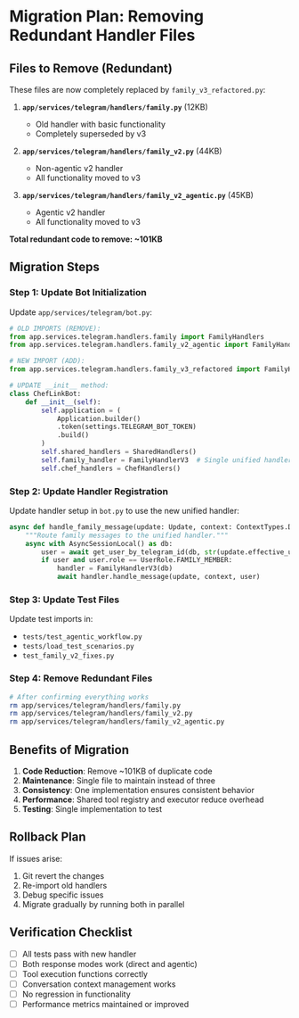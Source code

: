 # Migration Plan: Removing Redundant Handler Files

## Files to Remove (Redundant)

These files are now completely replaced by `family_v3_refactored.py`:

1. **`app/services/telegram/handlers/family.py`** (12KB)
   - Old handler with basic functionality
   - Completely superseded by v3

2. **`app/services/telegram/handlers/family_v2.py`** (44KB) 
   - Non-agentic v2 handler
   - All functionality moved to v3

3. **`app/services/telegram/handlers/family_v2_agentic.py`** (45KB)
   - Agentic v2 handler
   - All functionality moved to v3

**Total redundant code to remove: ~101KB**

## Migration Steps

### Step 1: Update Bot Initialization

Update `app/services/telegram/bot.py`:

```python
# OLD IMPORTS (REMOVE):
from app.services.telegram.handlers.family import FamilyHandlers
from app.services.telegram.handlers.family_v2_agentic import FamilyHandlersV2Agentic

# NEW IMPORT (ADD):
from app.services.telegram.handlers.family_v3_refactored import FamilyHandlerV3

# UPDATE __init__ method:
class ChefLinkBot:
    def __init__(self):
        self.application = (
            Application.builder()
            .token(settings.TELEGRAM_BOT_TOKEN)
            .build()
        )
        self.shared_handlers = SharedHandlers()
        self.family_handler = FamilyHandlerV3  # Single unified handler
        self.chef_handlers = ChefHandlers()
```

### Step 2: Update Handler Registration

Update handler setup in `bot.py` to use the new unified handler:

```python
async def handle_family_message(update: Update, context: ContextTypes.DEFAULT_TYPE):
    """Route family messages to the unified handler."""
    async with AsyncSessionLocal() as db:
        user = await get_user_by_telegram_id(db, str(update.effective_user.id))
        if user and user.role == UserRole.FAMILY_MEMBER:
            handler = FamilyHandlerV3(db)
            await handler.handle_message(update, context, user)
```

### Step 3: Update Test Files

Update test imports in:
- `tests/test_agentic_workflow.py`
- `tests/load_test_scenarios.py`
- `test_family_v2_fixes.py`

### Step 4: Remove Redundant Files

```bash
# After confirming everything works
rm app/services/telegram/handlers/family.py
rm app/services/telegram/handlers/family_v2.py
rm app/services/telegram/handlers/family_v2_agentic.py
```

## Benefits of Migration

1. **Code Reduction**: Remove ~101KB of duplicate code
2. **Maintenance**: Single file to maintain instead of three
3. **Consistency**: One implementation ensures consistent behavior
4. **Performance**: Shared tool registry and executor reduce overhead
5. **Testing**: Single implementation to test

## Rollback Plan

If issues arise:
1. Git revert the changes
2. Re-import old handlers
3. Debug specific issues
4. Migrate gradually by running both in parallel

## Verification Checklist

- [ ] All tests pass with new handler
- [ ] Both response modes work (direct and agentic)
- [ ] Tool execution functions correctly
- [ ] Conversation context management works
- [ ] No regression in functionality
- [ ] Performance metrics maintained or improved
